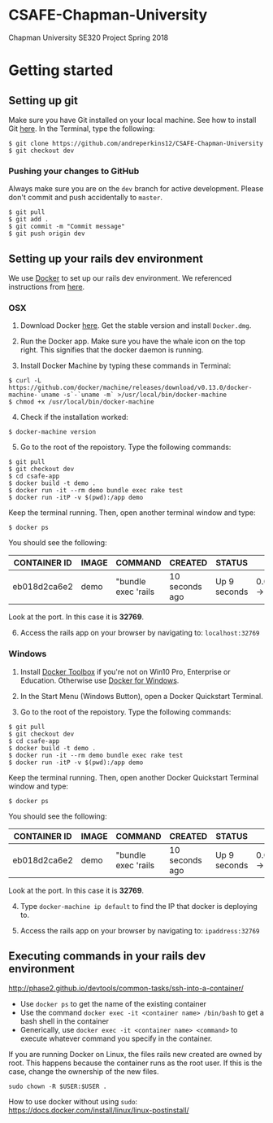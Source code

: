 # CSAFE-Chapman-University

Chapman University SE320 Project Spring 2018

# Getting started

## Setting up git

Make sure you have Git installed on your local machine. See how to install Git [here](https://help.github.com/articles/set-up-git/). In the Terminal, type the following:

```
$ git clone https://github.com/andreperkins12/CSAFE-Chapman-University
$ git checkout dev
```

### Pushing your changes to GitHub

Always make sure you are on the `dev` branch for active development. Please don't commit and push accidentally to `master`.

```
$ git pull
$ git add .
$ git commit -m "Commit message"
$ git push origin dev
```

## Setting up your rails dev environment

We use [Docker](https://www.docker.com/) to set up our rails dev environment. We referenced instructions from [here](https://blog.codeship.com/running-rails-development-environment-docker/).

### OSX

1. Download Docker [here](https://docs.docker.com/docker-for-mac/install/#download-docker-for-mac). Get the stable version and install `Docker.dmg`.

2. Run the Docker app. Make sure you have the whale icon on the top right. This signifies that the docker daemon is running.

3. Install Docker Machine by typing these commands in Terminal:

```
$ curl -L https://github.com/docker/machine/releases/download/v0.13.0/docker-machine-`uname -s`-`uname -m` >/usr/local/bin/docker-machine
$ chmod +x /usr/local/bin/docker-machine
```

4. Check if the installation worked:

`$ docker-machine version`

5. Go to the root of the repoistory. Type the following commands:

```
$ git pull
$ git checkout dev
$ cd csafe-app
$ docker build -t demo .
$ docker run -it --rm demo bundle exec rake test
$ docker run -itP -v $(pwd):/app demo
```

Keep the terminal running. Then, open another terminal window and type:

`$ docker ps`

You should see the following:

| CONTAINER ID | IMAGE | COMMAND | CREATED | STATUS | PORTS | NAMES |
| --- | --- | --- | --- | --- | --- | --- |
| eb018d2ca6e2 | demo | "bundle exec 'rails | 10 seconds ago | Up 9 seconds | 0.0.0.0:32769->3000/tcp | pensive_ritchie |

Look at the port. In this case it is **32769**.

6. Access the rails app on your browser by navigating to: `localhost:32769`

### Windows

1. Install [Docker Toolbox](https://docs.docker.com/toolbox/overview/) if you're not on Win10 Pro, Enterprise or Education. Otherwise use [Docker for Windows](https://docs.docker.com/docker-for-windows/install/).

2. In the Start Menu (Windows Button), open a Docker Quickstart Terminal.

3. Go to the root of the repoistory. Type the following commands:

```
$ git pull
$ git checkout dev
$ cd csafe-app
$ docker build -t demo .
$ docker run -it --rm demo bundle exec rake test
$ docker run -itP -v $(pwd):/app demo
```

Keep the terminal running. Then, open another Docker Quickstart Terminal window and type:

`$ docker ps`

You should see the following:

| CONTAINER ID | IMAGE | COMMAND | CREATED | STATUS | PORTS | NAMES |
| --- | --- | --- | --- | --- | --- | --- |
| eb018d2ca6e2 | demo | "bundle exec 'rails | 10 seconds ago | Up 9 seconds | 0.0.0.0:32769->3000/tcp | pensive_ritchie |

Look at the port. In this case it is **32769**.

4. Type `docker-machine ip default` to find the IP that docker is deploying to.

6. Access the rails app on your browser by navigating to: `ipaddress:32769`

## Executing commands in your rails dev environment

http://phase2.github.io/devtools/common-tasks/ssh-into-a-container/
- Use `docker ps` to get the name of the existing container
- Use the command `docker exec -it <container name> /bin/bash` to get a bash shell in the container
- Generically, use `docker exec -it <container name> <command>` to execute whatever command you specify in the container.

If you are running Docker on Linux, the files rails new created are owned by root. This happens because the container runs as the root user. If this is the case, change the ownership of the new files.

`sudo chown -R $USER:$USER .`

How to use docker without using `sudo`: https://docs.docker.com/install/linux/linux-postinstall/
